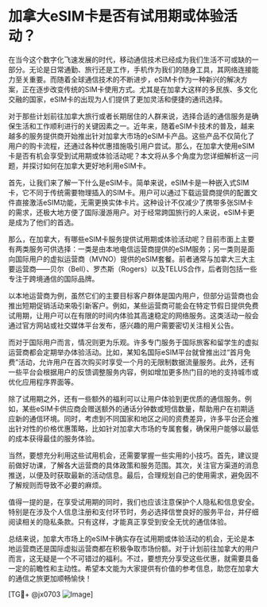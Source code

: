 # 加拿大eSIM卡是否有试用期或体验活动？

在当今这个数字化飞速发展的时代，移动通信技术已经成为我们生活不可或缺的一部分。无论是日常通勤、旅行还是工作，手机作为我们的随身工具，其网络连接能力至关重要。而随着全球通信技术的不断进步，eSIM卡作为一种新兴的解决方案，正在逐步改变传统的SIM卡使用方式。尤其是在加拿大这样的多民族、多文化交融的国家，eSIM卡的出现为人们提供了更加灵活和便捷的通讯选择。

对于那些计划前往加拿大旅行或者长期居住的人群来说，选择合适的通信服务是确保生活和工作顺利进行的关键因素之一。近年来，随着eSIM卡技术的普及，越来越多的服务提供商开始推出针对加拿大市场的eSIM卡产品。这些产品不仅简化了用户的购卡流程，还通过各种优惠措施吸引用户尝试。那么，在加拿大使用eSIM卡是否有机会享受到试用期或体验活动呢？本文将从多个角度为您详细解析这一问题，并探讨如何在加拿大更好地利用eSIM卡。

首先，让我们来了解一下什么是eSIM卡。简单来说，eSIM卡是一种嵌入式SIM卡，它不同于传统需要物理插入的SIM卡。用户可以通过下载运营商提供的配置文件直接激活eSIM功能，无需更换实体卡片。这种设计不仅减少了携带多张SIM卡的需求，还极大地方便了国际漫游用户。对于经常跨国旅行的人来说，eSIM卡更是成为了他们的首选。

那么，在加拿大，有哪些eSIM卡服务提供试用期或体验活动呢？目前市面上主要有两类服务可供选择：一类是由本地电信运营商提供的eSIM服务；另一类则是面向国际用户的虚拟运营商（MVNO）提供的eSIM套餐。前者通常与加拿大三大主要运营商——贝尔（Bell）、罗杰斯（Rogers）以及TELUS合作，后者则包括一些专注于跨境通信的国际品牌。

以本地运营商为例，虽然它们的主要目标客户群体是国内用户，但部分运营商也会推出短期促销活动来吸引新客户。例如，某些运营商可能会在特定节假日提供免费试用期，让用户可以在有限的时间内体验其高速稳定的网络服务。这类活动一般会通过官方网站或社交媒体平台发布，感兴趣的用户需要密切关注相关公告。

而对于国际用户而言，情况则更为乐观。许多专门服务于国际旅客和留学生的虚拟运营商都会定期举办体验活动。比如，某知名国际eSIM平台就曾推出过“首月免费”活动，允许用户在首次购买时享受一个月的无限制数据流量服务。此外，还有一些平台会根据用户的反馈调整服务内容，例如增加更多热门目的地的支持城市或优化应用程序界面等。

除了试用期之外，还有一些额外的福利可以让用户体验到更优质的通信服务。例如，某些eSIM卡供应商会赠送额外的通话分钟数或短信数量，帮助用户在初期适应新的通信环境。同时，考虑到不同国家和地区之间的资费差异，许多平台还会推出针对性的价格优惠策略，比如针对加拿大市场的专属套餐，确保用户能够以最低的成本获得最佳的服务体验。

当然，要想充分利用这些试用机会，还需要掌握一些实用的小技巧。首先，建议提前做好功课，了解各大运营商的具体政策和服务范围。其次，关注官方渠道的消息推送，以便及时获取最新的活动信息。最后，合理规划自己的使用需求，避免因不了解规则而导致不必要的麻烦。

值得一提的是，在享受试用期的同时，我们也应该注意保护个人隐私和信息安全。特别是在涉及个人信息注册和支付环节时，务必选择信誉良好的服务平台，并仔细阅读相关的隐私条款。只有这样，才能真正享受到安全无忧的通信体验。

总结来说，加拿大市场上的eSIM卡确实存在试用期或体验活动的机会，无论是本地运营商还是国际虚拟运营商都在积极争取市场份额。对于计划前往加拿大的用户而言，这无疑是一个不可错过的福利。不过，要想充分享受这些优惠，就需要具备一定的前瞻性和主动性。希望本文能为大家提供有价值的参考信息，助您在加拿大的通信之旅更加顺畅愉快！

[TG💪+ @jx0703 ![Image](https://github.com/user-attachments/assets/dbca1d08-cadb-493c-b0ec-ad6f7a83f270)]